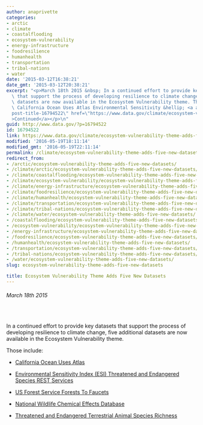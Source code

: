 ```yaml
---
author: anaprivette
categories:
- arctic
- climate
- coastalflooding
- ecosystem-vulnerability
- energy-infrastructure
- foodresilience
- humanhealth
- transportation
- tribal-nations
- water
date: '2015-03-12T16:38:21'
date_gmt: '2015-03-12T20:38:21'
excerpt: "<p>March 18th 2015 &nbsp; In a continued effort to provide key datasets\
  \ that support the process of developing resilience to climate change, five\_additional\
  \ datasets are now available in the Ecosystem Vulnerability theme. Those include:\
  \ California Ocean Uses Atlas Environmental Sensitivity &hellip; <a aria-describedby=\"\
  post-title-16794522\" href=\"https://www.data.gov/climate/ecosystem-vulnerability-theme-adds-five-new-datasets/\"\
  >Continued</a></p>\n"
guid: http://www.data.gov/?p=16794522
id: 16794522
link: https://www.data.gov/climate/ecosystem-vulnerability-theme-adds-five-new-datasets/
modified: '2016-05-19T18:11:14'
modified_gmt: '2016-05-19T22:11:14'
permalink: /climate/ecosystem-vulnerability-theme-adds-five-new-datasets/
redirect_from:
- /arctic/ecosystem-vulnerability-theme-adds-five-new-datasets/
- /climate/arctic/ecosystem-vulnerability-theme-adds-five-new-datasets/
- /climate/coastalflooding/ecosystem-vulnerability-theme-adds-five-new-datasets/
- /climate/ecosystem-vulnerability/ecosystem-vulnerability-theme-adds-five-new-datasets/
- /climate/energy-infrastructure/ecosystem-vulnerability-theme-adds-five-new-datasets/
- /climate/foodresilience/ecosystem-vulnerability-theme-adds-five-new-datasets/
- /climate/humanhealth/ecosystem-vulnerability-theme-adds-five-new-datasets/
- /climate/transportation/ecosystem-vulnerability-theme-adds-five-new-datasets/
- /climate/tribal-nations/ecosystem-vulnerability-theme-adds-five-new-datasets/
- /climate/water/ecosystem-vulnerability-theme-adds-five-new-datasets/
- /coastalflooding/ecosystem-vulnerability-theme-adds-five-new-datasets/
- /ecosystem-vulnerability/ecosystem-vulnerability-theme-adds-five-new-datasets/
- /energy-infrastructure/ecosystem-vulnerability-theme-adds-five-new-datasets/
- /foodresilience/ecosystem-vulnerability-theme-adds-five-new-datasets/
- /humanhealth/ecosystem-vulnerability-theme-adds-five-new-datasets/
- /transportation/ecosystem-vulnerability-theme-adds-five-new-datasets/
- /tribal-nations/ecosystem-vulnerability-theme-adds-five-new-datasets/
- /water/ecosystem-vulnerability-theme-adds-five-new-datasets/
slug: ecosystem-vulnerability-theme-adds-five-new-datasets

title: Ecosystem Vulnerability Theme Adds Five New Datasets
---
```

###### *March 18th 2015*


 


In a continued effort to provide key datasets that support the process of developing resilience to climate change, five additional datasets are now available in the Ecosystem Vulnerability theme.


Those include:


* [California Ocean Uses Atlas](https://catalog.data.gov/dataset/california-ocean-uses-atlas194a7)


* [Environmental Sensitivity Index (ESI) Threatened and Endangered Species REST Services](https://catalog.data.gov/dataset/environmental-sensitivity-index-esi-threatened-and-endangered-species-rest-services)


* [US Forest Service Forests To Faucets](https://catalog.data.gov/dataset/us-forest-service-forests-to-faucets)


* [National Wildlife Chemical Effects Database](https://catalog.data.gov/dataset/national-wildlife-chemical-effects-database)


* [Threatened and Endangered Terrestrial Animal Species Richness](https://catalog.data.gov/dataset/threatened-and-endangered-terrestrial-animal-species-richness)


 


